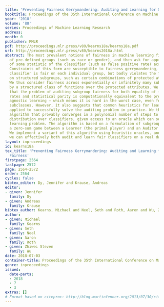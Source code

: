 ```yaml
---
title: 'Preventing Fairness Gerrymandering: Auditing and Learning for Subgroup Fairness'
booktitle: Proceedings of the 35th International Conference on Machine Learning
year: '2018'
volume: '80'
series: Proceedings of Machine Learning Research
address: 
month: 0
publisher: PMLR
pdf: http://proceedings.mlr.press/v80/kearns18a/kearns18a.pdf
url: http://proceedings.mlr.press/v80/kearns2018a.html
abstract: The most prevalent notions of fairness in machine learning fix a small collection
  of pre-defined groups (such as race or gender), and then ask for approximate parity
  of some statistic of the classifier (such as false positive rate) across these groups.
  Constraints of this form are susceptible to fairness gerrymandering, in which a
  classifier is fair on each individual group, but badly violates the fairness constraint
  on structured subgroups, such as certain combinations of protected attribute values.
  We thus consider fairness across exponentially or infinitely many subgroups, defined
  by a structured class of functions over the protected attributes. We first prove
  that the problem of auditing subgroup fairness for both equality of false positive
  rates and statistical parity is computationally equivalent to the problem of weak
  agnostic learning — which means it is hard in the worst case, even for simple structured
  subclasses. However, it also suggests that common heuristics for learning can be
  applied to successfully solve the auditing problem in practice. We then derive an
  algorithm that provably converges in a polynomial number of steps to the best subgroup-fair
  distribution over classifiers, given access to an oracle which can solve the agnostic
  learning problem. The algorithm is based on a formulation of subgroup fairness as
  a zero-sum game between a Learner (the primal player) and an Auditor (the dual player).
  We implement a variant of this algorithm using heuristic oracles, and show that
  we can effectively both audit and learn fair classifiers on a real dataset.
layout: inproceedings
id: kearns18a
tex_title: 'Preventing Fairness Gerrymandering: Auditing and Learning for Subgroup
  Fairness'
firstpage: 2564
lastpage: 2572
page: 2564-2572
order: 2564
cycles: false
bibtex_editor: Dy, Jennifer and Krause, Andreas
editor:
- given: Jennifer
  family: Dy
- given: Andreas
  family: Krause
bibtex_author: Kearns, Michael and Neel, Seth and Roth, Aaron and Wu, Zhiwei Steven
author:
- given: Michael
  family: Kearns
- given: Seth
  family: Neel
- given: Aaron
  family: Roth
- given: Zhiwei Steven
  family: Wu
date: 2018-07-03
container-title: Proceedings of the 35th International Conference on Machine Learning
genre: inproceedings
issued:
  date-parts:
  - 2018
  - 7
  - 3
extras: []
# Format based on citeproc: http://blog.martinfenner.org/2013/07/30/citeproc-yaml-for-bibliographies/
---
```

